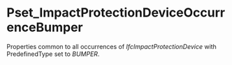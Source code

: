 # Pset_ImpactProtectionDeviceOccurrenceBumper

Properties common to all occurrences of _IfcImpactProtectionDevice_ with PredefinedType set to _BUMPER_.
<!-- end of short definition -->

